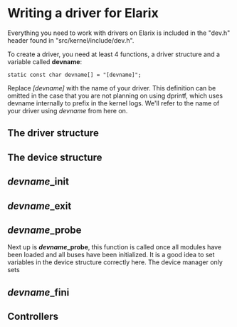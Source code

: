 # Writing a driver for Elarix

Everything you need to work with drivers on Elarix is included in the "dev.h"
header found in "src/kernel/include/dev.h".

To create a driver, you need at least 4 functions, a driver structure and a
variable called __devname__:

	static const char devname[] = "[devname]";

Replace *[devname]* with the name of your driver. This definition can be omitted
in the case that you are not planning on using dprintf, which uses devname
internally to prefix in the kernel logs. We'll refer to the name of your driver
using *devname* from here on.

## The driver structure


## The device structure


## *devname*\_init


## *devname*\_exit


## *devname*\_probe

Next up is __*devname*\_probe__, this function is called once all modules have
been loaded and all buses have been initialized. It is a good idea to set
variables in the device structure correctly here.
The device manager only sets


## *devname*\_fini


## Controllers
